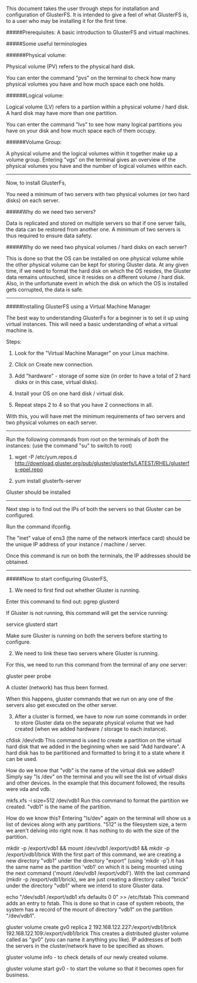 This document takes the user through steps for installation and configuration of GlusterFS. 
It is intended to give a feel of what GlusterFS is, to a user who may be installing it for the first time.

#####Prerequisites: 
A basic introduction to GlusterFS and virtual machines.

#####Some useful terminologies

######Physical volume:

Physical volume (PV) refers to the physical hard disk. 

You can enter the command "pvs" on the terminal to check how many physical volumes you have and how much space each one holds.


######Logical volume:

Logical volume (LV) refers to a partiion within a physical volume / hard disk. A hard disk may have more than one partition.

You can enter the command "lvs" to see how many logical partitions you have on your disk and how much space each of them occupy.


######Volume Group:

A physical volume and the logical volumes within it together make up a volume group. Entering "vgs" on the terminal gives an overview of the physical volumes you have and the number of logical volumes within each.

---------------------------------------------------------------------------------------------------------------------------------------------------

Now, to install GlusterFs,

You need a minimum of two servers with two physical volumes (or two hard disks) on each server. 

#####Why do we need two servers?

Data is replicated and stored on multiple servers so that if one server fails, the data can be restored from another one. 
A minimum of two servers is thus required to ensure data safety.

#####Why do we need two physical volumes / hard disks on each server?

This is done so that the OS can be installed on one physical volume while the other physical volume can be kept for storing Gluster data. At any given time, if we need to format the hard disk on which the OS resides, the Gluster data remains untouched, since it resides on a different volume / hard disk. Also, in the unfortunate event in which the disk on which the OS is installed gets corrupted, the data is safe.

----------------------------------------------------------------------------------------------------------------------------------------------------

#####Installing GlusterFS using a Virtual Machine Manager

The best way to understanding GlusterFs for a beginner is to set it up using virtual instances. This will need a basic understanding of what a virtual machine is.

Steps:
1. Look for the "Virtual Machine Manager" on your Linux machine.

2. Click on Create new connection.

3. Add "hardware" - storage of some size (in order to have a total of 2 hard disks or in this case, virtual disks).

4. Install your OS on one hard disk / virtual disk.

5. Repeat steps 2 to 4 so that you have 2 connections in all.

With this, you will have met the minimum requirements of two servers and two physical volumes on each server.

------------------------------------------------------------------------------------------------------------------------------------------------------

Run the following commands from root on the terminals of *both* the instances:
(use the command "su" to switch to root)

1. wget -P /etc/yum.repos.d http://download.gluster.org/pub/gluster/glusterfs/LATEST/RHEL/glusterfs-epel.repo

2. yum install glusterfs-server

Gluster should be installed

------------------------------------------------------------------------------------------------------------------------------------------------------

Next step is to find out the IPs of both the servers so that Gluster can be configured.

Run the command ifconfig. 

The "inet" value of ens3 (the name of the network interface card) should be the unique IP address of your instance / machine / server.

Once this command is run on both the terminals, the IP addresses should be obtained.

-------------------------------------------------------------------------------------------------------------------------------------------------------

#####Now to start configuring GlusterFS, 

1. We need to first find out whether Gluster is running.

Enter this command to find out: pgrep glusterd

If Gluster is not running, this command will get the service running:

service glusterd start

Make sure Gluster is running on both the servers before starting to configure.


2. We need to link these two servers where Gluster is running. 

For this, we need to run this command from the terminal of any *one* server: 

gluster peer probe <IP address of the other server>

A cluster (network) has thus been formed. 

When this happens, gluster commands that we run on any one of the servers also get executed on the other server. 


3. After a cluster is formed, we have to now run some commands in order to store Gluster data on the separate physical volume that we had created (when we added hardware / storage to each instance).

cfdisk /dev/vdb 
This command is used to create a partition on the virtual hard disk that we added in the beginning when we said "Add hardware". A hard disk has to be partitioned and formatted to bring it to a state where it can be used.

How do we know that "vdb" is the name of the virtual disk we added? Simply say "ls /dev"  on the terminal and you will see the list of virtual disks and other devices. In the example that this document followed, the results were vda and vdb.

mkfs.xfs -i size=512 /dev/vdb1 
Run this command to format the partition we created. "vdb1" is the name of the partition.

How do we know this? Entering "ls/dev" again on the terminal will show us a list of devices along with any partitions.
"512" is the filesystem size, a term we aren't delving into right now. It has nothing to do with the size of the partition.

mkdir -p /export/vdb1 && mount /dev/vdb1 /export/vdb1 && mkdir -p /export/vdb1/brick
With the first part of this command, we are creating a new directory "vdb1" under the directory "export" (using 'mkdir -p').It has the same name as the partition 'vdb1' on which it is being mounted using the next command ('mount /dev/vdb1 /export/vdb1'). With the last command (mkdir -p /export/vdb1/brick), we are just creating a directory called "brick" under the directory "vdb1" where we intend to store Gluster data.

echo "/dev/sdb1 /export/sdb1 xfs defaults 0 0"  >> /etc/fstab 
This command adds an entry to fstab. This is done so that in case of system reboots, the system has a record of the mount of directory "vdb1" on the partition "/dev/vdb1".

gluster volume create gv0 replica 2 192.168.122.227:/export/vdb1/brick 192.168.122.109:/export/vdb1/brick 
This creates a distributed gluster volume called as "gv0" (you can name it anything you like). IP addresses of both the servers in the cluster/network have to be specified as shown.

gluster volume info - to check details of our newly created volume.

gluster volume start gv0 - to start the volume so that it becomes open for business.






 






























